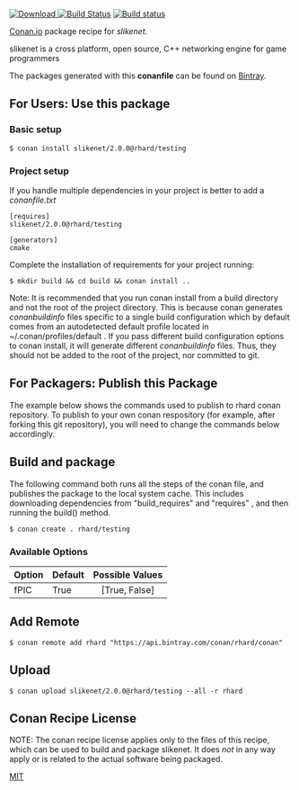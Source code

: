 [![Download](https://api.bintray.com/packages/rhard/conan/slikenet%3Arhard/images/download.svg) ](https://bintray.com/rhard/conan/slikenet%3Arhard/_latestVersion)
[![Build Status](https://travis-ci.org/rhard/conan-slikenet.svg?branch=testing%2F4.081)](https://travis-ci.org/rhard/conan-slikenet)
[![Build status](https://ci.appveyor.com/api/projects/status/github/rhard/conan-slikenet?branch=testing%2F4.081&svg=true)](https://ci.appveyor.com/project/rhard/conan-slikenet)

[Conan.io](https://conan.io) package recipe for *slikenet*.

slikenet is a cross platform, open source, C++ networking engine for game programmers

The packages generated with this **conanfile** can be found on [Bintray](https://bintray.com/rhard/conan/slikenet%3Arhard).

## For Users: Use this package

### Basic setup

    $ conan install slikenet/2.0.0@rhard/testing

### Project setup

If you handle multiple dependencies in your project is better to add a *conanfile.txt*

    [requires]
    slikenet/2.0.0@rhard/testing

    [generators]
    cmake

Complete the installation of requirements for your project running:

    $ mkdir build && cd build && conan install ..

Note: It is recommended that you run conan install from a build directory and not the root of the project directory.  This is because conan generates *conanbuildinfo* files specific to a single build configuration which by default comes from an autodetected default profile located in ~/.conan/profiles/default .  If you pass different build configuration options to conan install, it will generate different *conanbuildinfo* files.  Thus, they should not be added to the root of the project, nor committed to git.

## For Packagers: Publish this Package

The example below shows the commands used to publish to rhard conan repository. To publish to your own conan respository (for example, after forking this git repository), you will need to change the commands below accordingly.

## Build and package

The following command both runs all the steps of the conan file, and publishes the package to the local system cache.  This includes downloading dependencies from "build_requires" and "requires" , and then running the build() method.

    $ conan create . rhard/testing

### Available Options
| Option        | Default | Possible Values  |
| ------------- |:----------------- |:------------:|
| fPIC      | True |  [True, False] |

## Add Remote

    $ conan remote add rhard "https://api.bintray.com/conan/rhard/conan"

## Upload

    $ conan upload slikenet/2.0.0@rhard/testing --all -r rhard

## Conan Recipe License

NOTE: The conan recipe license applies only to the files of this recipe, which can be used to build and package slikenet.
It does *not* in any way apply or is related to the actual software being packaged.

[MIT](https://github.com/rhard/conan-slikenet.git/blob/master/LICENSE.md)
